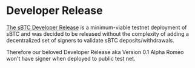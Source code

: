 # Developer Release

[The sBTC Developer Release](./sbtc-releases/sbtc-dev.md) is a minimum-viable testnet deployment of sBTC and was decided to be released without the complexity of adding a decentralized set of signers to validate sBTC deposits/withdrawals.

Therefore our beloved Developer Release aka Version 0.1 Alpha Romeo won't have signer when deployed to public test net.
